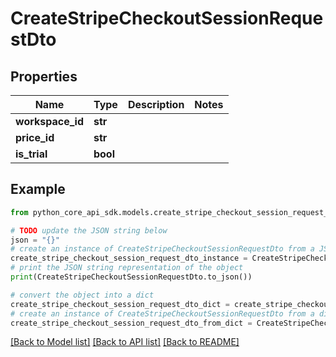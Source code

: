 # CreateStripeCheckoutSessionRequestDto


## Properties

Name | Type | Description | Notes
------------ | ------------- | ------------- | -------------
**workspace_id** | **str** |  | 
**price_id** | **str** |  | 
**is_trial** | **bool** |  | 

## Example

```python
from python_core_api_sdk.models.create_stripe_checkout_session_request_dto import CreateStripeCheckoutSessionRequestDto

# TODO update the JSON string below
json = "{}"
# create an instance of CreateStripeCheckoutSessionRequestDto from a JSON string
create_stripe_checkout_session_request_dto_instance = CreateStripeCheckoutSessionRequestDto.from_json(json)
# print the JSON string representation of the object
print(CreateStripeCheckoutSessionRequestDto.to_json())

# convert the object into a dict
create_stripe_checkout_session_request_dto_dict = create_stripe_checkout_session_request_dto_instance.to_dict()
# create an instance of CreateStripeCheckoutSessionRequestDto from a dict
create_stripe_checkout_session_request_dto_from_dict = CreateStripeCheckoutSessionRequestDto.from_dict(create_stripe_checkout_session_request_dto_dict)
```
[[Back to Model list]](../README.md#documentation-for-models) [[Back to API list]](../README.md#documentation-for-api-endpoints) [[Back to README]](../README.md)


